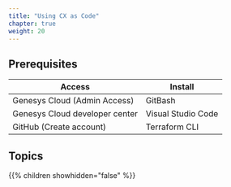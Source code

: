 ```yaml
---
title: "Using CX as Code"
chapter: true
weight: 20
---
```


## Prerequisites
| Access | Install | 
| ----------- | ----------- |
| Genesys Cloud (Admin Access)  | GitBash | 
| Genesys Cloud developer center  | Visual Studio Code | 
| GitHub (Create account)  | Terraform CLI | 
 

  
## Topics

{{% children showhidden="false" %}}
